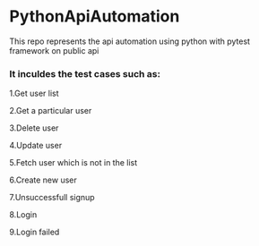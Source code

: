 # PythonApiAutomation
This repo represents the api automation using python with pytest framework on public api

### It inculdes the test cases such as:
1.Get user list

2.Get a particular user

3.Delete user

4.Update user

5.Fetch user which is not in the list

6.Create new user

7.Unsuccessfull signup

8.Login

9.Login failed

